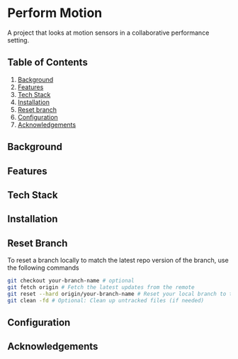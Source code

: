 # Perform Motion

A project that looks at motion sensors in a collaborative performance setting. 

## Table of Contents
1. [Background](#background)  
2. [Features](#features)
3. [Tech Stack](#tech-stack)
4. [Installation](#installation)
4. [Reset branch](#reset-branch)
5. [Configuration](#configuration)  
6. [Acknowledgements](#acknowledgements)  


## Background

## Features

## Tech Stack

## Installation

## Reset Branch
To reset a branch locally to match the latest repo version of the branch, use the following commands


```bash
git checkout your-branch-name # optional
git fetch origin # Fetch the latest updates from the remote
git reset --hard origin/your-branch-name # Reset your local branch to the remote version
git clean -fd # Optional: Clean up untracked files (if needed)
```

## Configuration

## Acknowledgements
